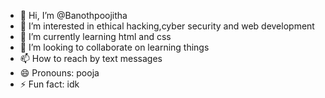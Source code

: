 - 👋 Hi, I’m @Banothpoojitha
- 👀 I’m interested in ethical hacking,cyber security and web development 
- 🌱 I’m currently learning html and css
- 💞️ I’m looking to collaborate on learning things 
- 📫 How to reach by text messages
- 😄 Pronouns: pooja
- ⚡ Fun fact: idk

<!---
Banothpoojitha/Banothpoojitha is a ✨ special ✨ repository because its `README.md` (this file) appears on your GitHub profile.
You can click the Preview link to take a look at your changes.
--->
